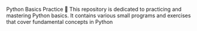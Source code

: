 Python Basics Practice 🚀
This repository is dedicated to practicing and mastering Python basics. It contains various small programs and exercises that cover fundamental concepts in Python
